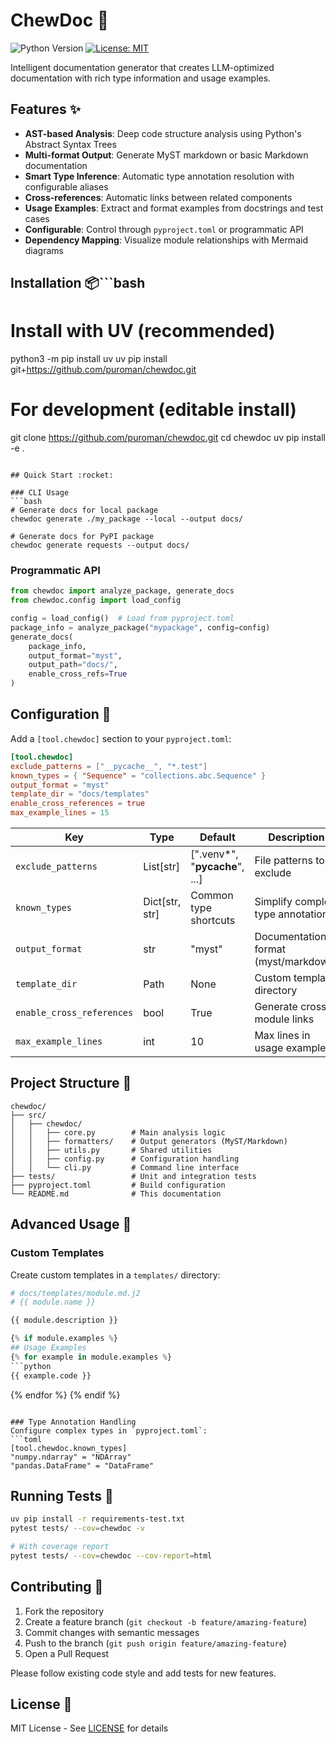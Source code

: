 # ChewDoc :notebook_with_decorative_cover:

![Python Version](https://img.shields.io/badge/python-3.8%2B-blue)
[![License: MIT](https://img.shields.io/badge/License-MIT-yellow.svg)](https://opensource.org/licenses/MIT)

Intelligent documentation generator that creates LLM-optimized documentation with rich type information and usage examples.

## Features :sparkles:

- **AST-based Analysis**: Deep code structure analysis using Python's Abstract Syntax Trees
- **Multi-format Output**: Generate MyST markdown or basic Markdown documentation
- **Smart Type Inference**: Automatic type annotation resolution with configurable aliases
- **Cross-references**: Automatic links between related components
- **Usage Examples**: Extract and format examples from docstrings and test cases
- **Configurable**: Control through `pyproject.toml` or programmatic API
- **Dependency Mapping**: Visualize module relationships with Mermaid diagrams

## Installation :package:```bash
# Install with UV (recommended)
python3 -m pip install uv
uv pip install git+https://github.com/puroman/chewdoc.git

# For development (editable install)
git clone https://github.com/puroman/chewdoc.git
cd chewdoc
uv pip install -e .
```

## Quick Start :rocket:

### CLI Usage
```bash
# Generate docs for local package
chewdoc generate ./my_package --local --output docs/

# Generate docs for PyPI package
chewdoc generate requests --output docs/
```

### Programmatic API
```python
from chewdoc import analyze_package, generate_docs
from chewdoc.config import load_config

config = load_config()  # Load from pyproject.toml
package_info = analyze_package("mypackage", config=config)
generate_docs(
    package_info,
    output_format="myst",
    output_path="docs/",
    enable_cross_refs=True
)
```

## Configuration :wrench:

Add a `[tool.chewdoc]` section to your `pyproject.toml`:

```toml
[tool.chewdoc]
exclude_patterns = ["__pycache__", "*.test"]
known_types = { "Sequence" = "collections.abc.Sequence" }
output_format = "myst"
template_dir = "docs/templates"
enable_cross_references = true
max_example_lines = 15
```

| Key | Type | Default | Description |
|-----|------|---------|-------------|
| `exclude_patterns` | List[str] | [".venv*", "__pycache__", ...] | File patterns to exclude |
| `known_types` | Dict[str, str] | Common type shortcuts | Simplify complex type annotations |
| `output_format` | str | "myst" | Documentation format (myst/markdown) |
| `template_dir` | Path | None | Custom template directory |
| `enable_cross_references` | bool | True | Generate cross-module links |
| `max_example_lines` | int | 10 | Max lines in usage examples |

## Project Structure :file_folder:

```
chewdoc/
├── src/
│   ├── chewdoc/
│   │   ├── core.py        # Main analysis logic
│   │   ├── formatters/    # Output generators (MyST/Markdown)
│   │   ├── utils.py       # Shared utilities
│   │   ├── config.py      # Configuration handling
│   │   └── cli.py         # Command line interface
├── tests/                 # Unit and integration tests
├── pyproject.toml         # Build configuration
└── README.md              # This documentation
```

## Advanced Usage :microscope:

### Custom Templates
Create custom templates in a `templates/` directory:
```python
# docs/templates/module.md.j2
# {{ module.name }}

{{ module.description }}

{% if module.examples %}
## Usage Examples
{% for example in module.examples %}
```python
{{ example.code }}
```
{% endfor %}
{% endif %}
```

### Type Annotation Handling
Configure complex types in `pyproject.toml`:
```toml
[tool.chewdoc.known_types]
"numpy.ndarray" = "NDArray"
"pandas.DataFrame" = "DataFrame"
```

## Running Tests :test_tube:

```bash
uv pip install -r requirements-test.txt
pytest tests/ --cov=chewdoc -v

# With coverage report
pytest tests/ --cov=chewdoc --cov-report=html
```

## Contributing :handshake:

1. Fork the repository
2. Create a feature branch (`git checkout -b feature/amazing-feature`)
3. Commit changes with semantic messages
4. Push to the branch (`git push origin feature/amazing-feature`)
5. Open a Pull Request

Please follow existing code style and add tests for new features.

## License :scroll:

MIT License - See [LICENSE](LICENSE) for details 


